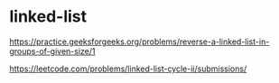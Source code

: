 # linked-list
https://practice.geeksforgeeks.org/problems/reverse-a-linked-list-in-groups-of-given-size/1

https://leetcode.com/problems/linked-list-cycle-ii/submissions/
